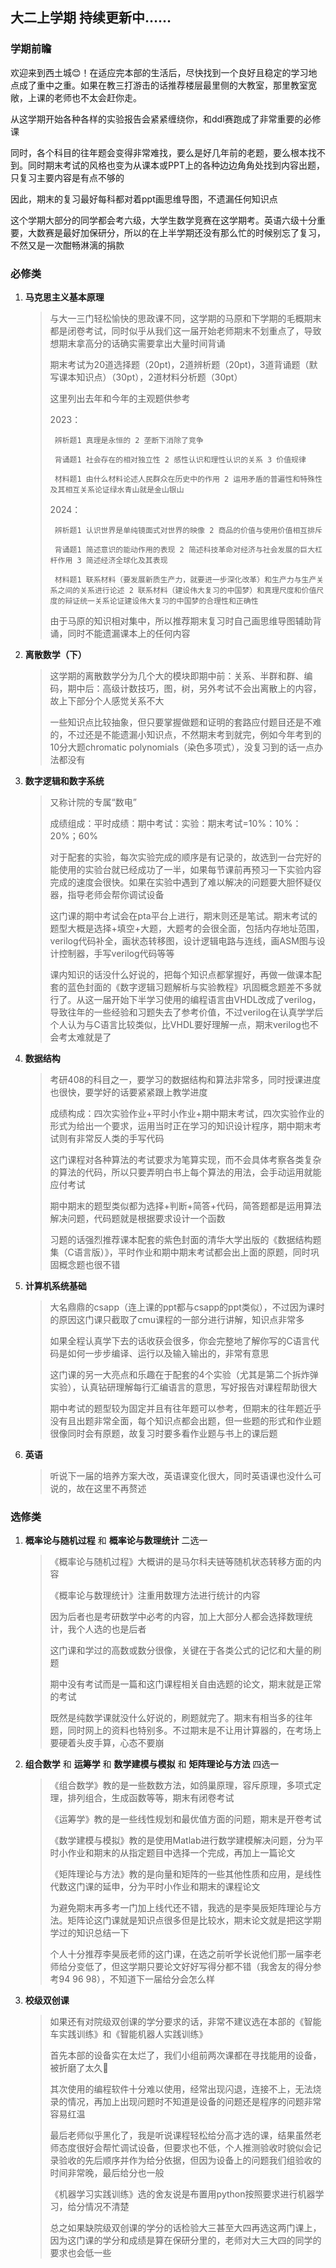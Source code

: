 ## 大二上学期 持续更新中……

### 学期前瞻

欢迎来到西土城😊！在适应完本部的生活后，尽快找到一个良好且稳定的学习地点成了重中之重。如果在教三打游击的话推荐楼层最里侧的大教室，那里教室宽敞，上课的老师也不太会赶你走。

从这学期开始各种各样的实验报告会紧紧缠绕你，和ddl赛跑成了非常重要的必修课

同时，各个科目的往年题会变得非常难找，要么是好几年前的老题，要么根本找不到。同时期末考试的风格也变为从课本或PPT上的各种边边角角处找到内容出题，只复习主要内容是有点不够的

因此，期末的复习最好每科都对着ppt画思维导图，不遗漏任何知识点

这个学期大部分的同学都会考六级，大学生数学竞赛在这学期考。英语六级十分重要，大数赛是最好加保研分，所以的在上半学期还没有那么忙的时候别忘了复习，不然又是一次酣畅淋漓的捐款

### 必修类

1. **马克思主义基本原理**
   >与大一三门轻松愉快的思政课不同，这学期的马原和下学期的毛概期末都是闭卷考试，同时似乎从我们这一届开始老师期末不划重点了，导致想期末拿高分的话确实需要拿出大量时间背诵
   >
   >期末考试为20道选择题（20pt)，2道辨析题（20pt)，3道背诵题（默写课本知识点）（30pt），2道材料分析题（30pt）
   >
   >这里列出去年和今年的主观题供参考
   >
   >2023：
   >
   >      辨析题1 真理是永恒的 2 垄断下消除了竞争
   >
   >      背诵题1 社会存在的相对独立性 2 感性认识和理性认识的关系 3 价值规律
   >
   >      材料题1 由什么材料论述人民群众在历史中的作用 2 运用矛盾的普遍性和特殊性及其相互关系论证绿水青山就是金山银山
   >
   >2024：
   >
   >      辨析题1 认识世界是单纯镜面式对世界的映像 2 商品的价值与使用价值相互排斥
   >
   >      背诵题1 简述意识的能动作用的表现 2 简述科技革命对经济与社会发展的巨大杠杆作用 3 简述经济全球化及其表现
   >
   >      材料题1 联系材料（要发展新质生产力，就要进一步深化改革）和生产力与生产关系之间的关系进行论述 2 联系材料（建设伟大复习的中国梦）和真理尺度和价值尺度的辩证统一关系论证建设伟大复习的中国梦的合理性和正确性
   >
   >由于马原的知识相对集中，所以推荐期末复习时自己画思维导图辅助背诵，同时不能遗漏课本上的任何内容

2. **离散数学（下）**
   >这学期的离散数学分为几个大的模块即期中前：关系、半群和群、编码，期中后：高级计数技巧，图，树，另外考试不会出离散上的内容，故上下部分个人感觉关系不大
   >
   >一些知识点比较抽象，但只要掌握做题和证明的套路应付题目还是不难的，不过还是不能遗漏小知识点，不然期末考到就完，例如今年考到的10分大题chromatic polynomials（染色多项式），没复习到的话一点办法都没有

3. **数字逻辑和数字系统**
   >又称计院的专属“数电”
   >
   >成绩组成：平时成绩：期中考试：实验：期末考试=10%：10%：20%；60%
   >
   >对于配套的实验，每次实验完成的顺序是有记录的，故选到一台完好的能使用的实验台就已经成功了一半，如果每节课前再预习一下实验内容完成的速度会很快。如果在实验中遇到了难以解决的问题要大胆怀疑仪器，指导老师会帮你调试设备
   >
   >这门课的期中考试会在pta平台上进行，期末则还是笔试。期末考试的题型大概是选择+填空+大题，大题考的会很全面，包括内存地址范围，verilog代码补全，画状态转移图，设计逻辑电路与连线，画ASM图与设计控制器，手写verilog代码等等
   >
   >课内知识的话没什么好说的，把每个知识点都掌握好，再做一做课本配套的蓝色封面的《数字逻辑习题解析与实验教程》巩固概念题差不多就行了。从这一届开始下半学习使用的编程语言由VHDL改成了verilog，导致往年的一些经验和习题失去了参考价值，不过verilog在认真学学后个人认为与C语言比较类似，比VHDL要好理解一点，期末verilog也不会考太难就是了

4.  **数据结构**
    >考研408的科目之一，要学习的数据结构和算法非常多，同时授课进度也很快，要学好的话要紧紧跟上教学进度
    >
    >成绩构成：四次实验作业+平时小作业+期中期末考试，四次实验作业的形式为给出一个要求，运用当时正在学习的知识设计程序，期中期末考试则有非常反人类的手写代码
    >
    >这门课程对各种算法的考试要求为笔算实现，而不会具体考察各类复杂的算法的代码，所以只要弄明白书上每个算法的用法，会手动运用就能应付考试
    >
    >期中期末的题型类似都为选择+判断+简答+代码，简答题都是运用算法解决问题，代码题就是根据要求设计一个函数
    >
    >习题的话强烈推荐课本配套的紫色封面的清华大学出版的《数据结构题集（C语言版）》，平时作业和期中期末考试都会出上面的原题，同时巩固概念题也很不错
    
5.  **计算机系统基础**
    >大名鼎鼎的csapp（连上课的ppt都与csapp的ppt类似），不过因为课时的原因这门课只截取了cmu课程的一部分进行讲解，知识点非常多
    >
    >如果全程认真学下去的话收获会很多，你会完整地了解你写的C语言代码是如何一步步编译、运行以及输入输出的，非常有意思
    >
    >这门课的另一大亮点和乐趣在于配套的4个实验（尤其是第二个拆炸弹实验），认真钻研理解每行汇编语言的意思，写好报告对课程帮助很大
    >
    >期中考试的题型较为固定并且有往年题可以参考，但期末的往年题近乎没有且出题非常全面，每个知识点都会出题，但一些题的形式和作业题很像同时会有原题，故复习时要多看作业题与书上的课后题

6.  **英语**
    >听说下一届的培养方案大改，英语课变化很大，同时英语课也没什么可说的，故在这里不再赘述

### 选修类

1. **概率论与随机过程** 和 **概率论与数理统计** 二选一
   >《概率论与随机过程》大概讲的是马尔科夫链等随机状态转移方面的内容
   >
   >《概率论与数理统计》注重用数理方法进行统计的内容
   >
   >因为后者也是考研数学中必考的内容，加上大部分人都会选择数理统计，我个人选的也是后者
   >
   >这门课和学过的高数或数分很像，关键在于各类公式的记忆和大量的刷题
   >
   >期中没有考试而是一篇和这门课程相关自由选题的论文，期末就是正常的考试
   >
   >既然是纯数学课就没什么好说的，刷题就完了。期末有相当多的往年题，同时网上的资料也特别多。不过期末是不让用计算器的，在考场上要硬着头皮手算，心态不要崩

2. **组合数学** 和 **运筹学** 和 **数学建模与模拟** 和 **矩阵理论与方法** 四选一
   >《组合数学》教的是一些数数方法，如鸽巢原理，容斥原理，多项式定理，排列组合，生成函数等等，期末有闭卷考试
   >
   >《运筹学》教的是一些线性规划和最优值方面的问题，期末是开卷考试
   >
   >《数学建模与模拟》教的是使用Matlab进行数学建模解决问题，分为平时小作业和期末的从指定题目中选择一个完成，再加上一篇论文
   >
   >《矩阵理论与方法》教的是向量和矩阵的一些其他性质和应用，是线性代数这门课的延申，分为平时小作业和期末的课程论文
   >
   >为避免期末再多考一门加上线代还不错，我选的是李昊辰矩阵理论与方法。矩阵论这门课就是知识点很多但是比较水，期末论文就是把这学期学过的知识总结一下
   >
   >个人十分推荐李昊辰老师的这门课，在选之前听学长说他们那一届李老师给分变低了，但这学期只要论文好好写得分都不错（我舍友的得分参考94 96 98），不知道下一届给分会怎么样

3. **校级双创课**
   >如果还有对院级双创课的学分要求的话，非常不建议选在本部的《智能车实践训练》和《智能机器人实践训练》
   >
   >首先本部的设备实在太烂了，我们小组前两次课都在寻找能用的设备，被折磨了太久🤯
   >
   >其次使用的编程软件十分难以使用，经常出现闪退，连接不上，无法烧录的情况，再加上出现问题时不知道是设备的问题还是程序的问题非常容易红温
   >
   >最后老师似乎黑化了，我是听说课程轻松给分高才选的课，结果虽然老师态度很好会帮忙调试设备，但要求也不低，个人推测验收时貌似会记录验收的先后顺序并作为给分依据，但因为设备上的问题我们组验收的时间非常晚，最后给分也一般
   >
   >《机器学习实践训练》选的舍友说是布置用python按照要求进行机器学习，给分情况不清楚
   >
   >总之如果缺院级双创课的学分的话检验大三甚至大四再选这两门课上，因为这门课的学分和成绩是算在保研分里的，老师对大三大四的同学的要求也会低一些
